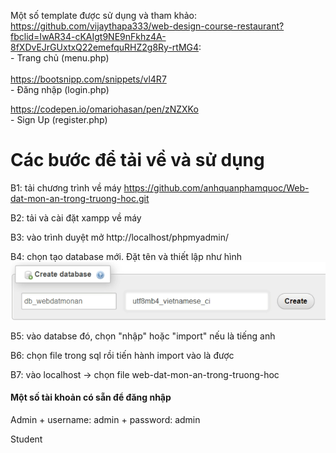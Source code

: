 Một số template được sử dụng và tham khảo: 
<br>
https://github.com/vijaythapa333/web-design-course-restaurant?fbclid=IwAR34-cKAIgt9NE9nFkhz4A-8fXDvEJrGUxtxQ22emefquRHZ2g8Ry-rtMG4: 
<br>
    - Trang chủ (menu.php)
<br>
<br>
https://bootsnipp.com/snippets/vl4R7
<br>
    - Đăng nhập (login.php)

https://codepen.io/omariohasan/pen/zNZXKo
<br>
    - Sign Up (register.php)
<br>
<h1>Các bước để tải về và sử dụng</h1>

B1: tải chương trình về máy
https://github.com/anhquanphamquoc/Web-dat-mon-an-trong-truong-hoc.git

B2: tải và cài đặt xampp về máy

B3: vào trình duyệt mở
http://localhost/phpmyadmin/

B4: chọn tạo database mới. Đặt tên và thiết lập như hình
<img src="images/readme-images/db.png">

B5: vào databse đó, chọn "nhập" hoặc "import" nếu là tiếng anh

B6: chọn file trong sql rồi tiến hành import vào là được

B7: vào localhost -> chọn file web-dat-mon-an-trong-truong-hoc

<h4>Một số tài khoản có sẵn để đăng nhập</h4>
Admin
+ username: admin
+ password: admin

Student

